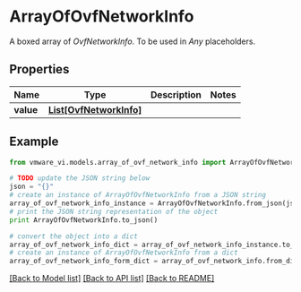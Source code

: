 # ArrayOfOvfNetworkInfo

A boxed array of *OvfNetworkInfo*. To be used in *Any* placeholders. 

## Properties
Name | Type | Description | Notes
------------ | ------------- | ------------- | -------------
**value** | [**List[OvfNetworkInfo]**](OvfNetworkInfo.md) |  | 

## Example

```python
from vmware_vi.models.array_of_ovf_network_info import ArrayOfOvfNetworkInfo

# TODO update the JSON string below
json = "{}"
# create an instance of ArrayOfOvfNetworkInfo from a JSON string
array_of_ovf_network_info_instance = ArrayOfOvfNetworkInfo.from_json(json)
# print the JSON string representation of the object
print ArrayOfOvfNetworkInfo.to_json()

# convert the object into a dict
array_of_ovf_network_info_dict = array_of_ovf_network_info_instance.to_dict()
# create an instance of ArrayOfOvfNetworkInfo from a dict
array_of_ovf_network_info_form_dict = array_of_ovf_network_info.from_dict(array_of_ovf_network_info_dict)
```
[[Back to Model list]](../README.md#documentation-for-models) [[Back to API list]](../README.md#documentation-for-api-endpoints) [[Back to README]](../README.md)


